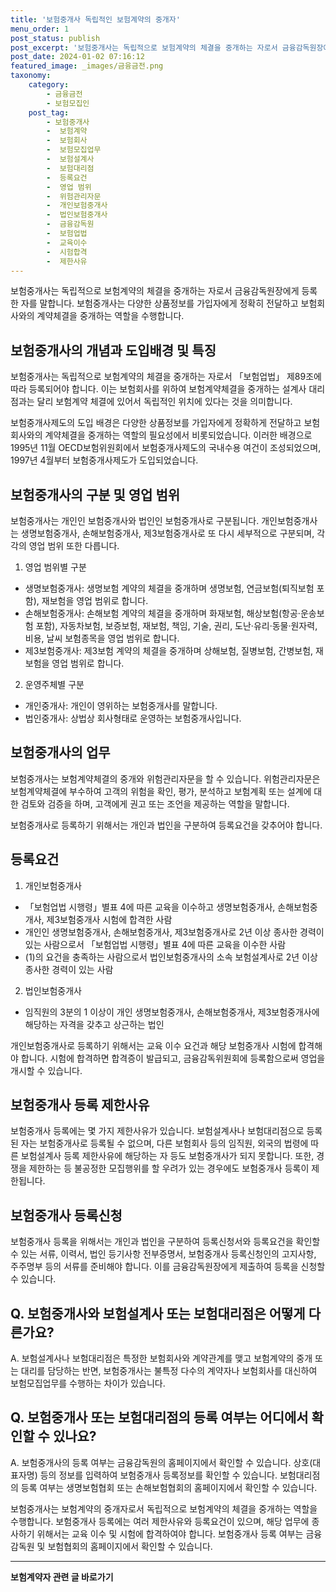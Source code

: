 ```yaml
---
title: '보험중개사 독립적인 보험계약의 중개자'
menu_order: 1
post_status: publish
post_excerpt: '보험중개사는 독립적으로 보험계약의 체결을 중개하는 자로서 금융감독원장에게 등록한 자를 말합니다. 보험중개사는 다양한 상품정보를 가입자에게 정확히 전달하고 보험회사와의 계약체결을 중개하는 역할을 수행합니다.'
post_date: 2024-01-02 07:16:12
featured_image: _images/금융금전.png
taxonomy:
    category:
        - 금융금전
        - 보험모집인
    post_tag:
        - 보험중개사
        -  보험계약
        -  보험회사
        -  보험모집업무
        -  보험설계사
        -  보험대리점
        -  등록요건
        -  영업 범위
        -  위험관리자문
        -  개인보험중개사
        -  법인보험중개사
        -  금융감독원
        -  보험업법
        -  교육이수
        -  시험합격
        -  제한사유
---
```



보험중개사는 독립적으로 보험계약의 체결을 중개하는 자로서 금융감독원장에게 등록한 자를 말합니다. 보험중개사는 다양한 상품정보를 가입자에게 정확히 전달하고 보험회사와의 계약체결을 중개하는 역할을 수행합니다.

## 보험중개사의 개념과 도입배경 및 특징

보험중개사는 독립적으로 보험계약의 체결을 중개하는 자로서 「보험업법」 제89조에 따라 등록되어야 합니다. 이는 보험회사를 위하여 보험계약체결을 중개하는 설계사 대리점과는 달리 보험계약 체결에 있어서 독립적인 위치에 있다는 것을 의미합니다.

보험중개사제도의 도입 배경은 다양한 상품정보를 가입자에게 정확하게 전달하고 보험회사와의 계약체결을 중개하는 역할의 필요성에서 비롯되었습니다. 이러한 배경으로 1995년 11월 OECD보험위원회에서 보험중개사제도의 국내수용 여건이 조성되었으며, 1997년 4월부터 보험중개사제도가 도입되었습니다.

## 보험중개사의 구분 및 영업 범위

보험중개사는 개인인 보험중개사와 법인인 보험중개사로 구분됩니다. 개인보험중개사는 생명보험중개사, 손해보험중개사, 제3보험중개사로 또 다시 세부적으로 구분되며, 각각의 영업 범위 또한 다릅니다.

1. 영업 범위별 구분

- 생명보험중개사: 생명보험 계약의 체결을 중개하며 생명보험, 연금보험(퇴직보험 포함), 재보험을 영업 범위로 합니다.
- 손해보험중개사: 손해보험 계약의 체결을 중개하며 화재보험, 해상보험(항공·운송보험 포함), 자동차보험, 보증보험, 재보험, 책임, 기술, 권리, 도난·유리·동물·원자력, 비용, 날씨 보험종목을 영업 범위로 합니다.
- 제3보험중개사: 제3보험 계약의 체결을 중개하며 상해보험, 질병보험, 간병보험, 재보험을 영업 범위로 합니다.

2. 운영주체별 구분

- 개인중개사: 개인이 영위하는 보험중개사를 말합니다.
- 법인중개사: 상법상 회사형태로 운영하는 보험중개사입니다.

## 보험중개사의 업무

보험중개사는 보험계약체결의 중개와 위험관리자문을 할 수 있습니다. 위험관리자문은 보험계약체결에 부수하여 고객의 위험을 확인, 평가, 분석하고 보험계획 또는 설계에 대한 검토와 검증을 하며, 고객에게 권고 또는 조언을 제공하는 역할을 말합니다.

보험중개사로 등록하기 위해서는 개인과 법인을 구분하여 등록요건을 갖추어야 합니다.

## 등록요건

1. 개인보험중개사
- 「보험업법 시행령」별표 4에 따른 교육을 이수하고 생명보험중개사, 손해보험중개사, 제3보험중개사 시험에 합격한 사람
- 개인인 생명보험중개사, 손해보험중개사, 제3보험중개사로 2년 이상 종사한 경력이 있는 사람으로서 「보험업법 시행령」별표 4에 따른 교육을 이수한 사람
- (1)의 요건을 충족하는 사람으로서 법인보험중개사의 소속 보험설계사로 2년 이상 종사한 경력이 있는 사람

2. 법인보험중개사
- 임직원의 3분의 1 이상이 개인 생명보험중개사, 손해보험중개사, 제3보험중개사에 해당하는 자격을 갖추고 상근하는 법인

개인보험중개사로 등록하기 위해서는 교육 이수 요건과 해당 보험중개사 시험에 합격해야 합니다. 시험에 합격하면 합격증이 발급되고, 금융감독위원회에 등록함으로써 영업을 개시할 수 있습니다.

## 보험중개사 등록 제한사유

보험중개사 등록에는 몇 가지 제한사유가 있습니다. 보험설계사나 보험대리점으로 등록된 자는 보험중개사로 등록될 수 없으며, 다른 보험회사 등의 임직원, 외국의 법령에 따른 보험설계사 등록 제한사유에 해당하는 자 등도 보험중개사가 되지 못합니다. 또한, 경쟁을 제한하는 등 불공정한 모집행위를 할 우려가 있는 경우에도 보험중개사 등록이 제한됩니다.

## 보험중개사 등록신청

보험중개사 등록을 위해서는 개인과 법인을 구분하여 등록신청서와 등록요건을 확인할 수 있는 서류, 이력서, 법인 등기사항 전부증명서, 보험중개사 등록신청인의 고지사항, 주주명부 등의 서류를 준비해야 합니다. 이를 금융감독원장에게 제출하여 등록을 신청할 수 있습니다.

## Q. 보험중개사와 보험설계사 또는 보험대리점은 어떻게 다른가요?
A. 보험설계사나 보험대리점은 특정한 보험회사와 계약관계를 맺고 보험계약의 중개 또는 대리를 담당하는 반면, 보험중개사는 불특정 다수의 계약자나 보험회사를 대신하여 보험모집업무를 수행하는 차이가 있습니다.

## Q. 보험중개사 또는 보험대리점의 등록 여부는 어디에서 확인할 수 있나요?
A. 보험중개사의 등록 여부는 금융감독원의 홈페이지에서 확인할 수 있습니다. 상호(대표자명) 등의 정보를 입력하여 보험중개사 등록정보를 확인할 수 있습니다. 보험대리점의 등록 여부는 생명보험협회 또는 손해보험협회의 홈페이지에서 확인할 수 있습니다.

보험중개사는 보험계약의 중개자로서 독립적으로 보험계약의 체결을 중개하는 역할을 수행합니다. 보험중개사 등록에는 여러 제한사유와 등록요건이 있으며, 해당 업무에 종사하기 위해서는 교육 이수 및 시험에 합격하여야 합니다. 보험중개사 등록 여부는 금융감독원 및 보험협회의 홈페이지에서 확인할 수 있습니다.
<!-- wp:separator -->
<hr class="wp-block-separator has-alpha-channel-opacity"/>
<!-- /wp:separator -->

<!-- wp:group {"backgroundColor":"base","layout":{"type":"constrained"}} -->
<div class="wp-block-group has-base-background-color has-background"><!-- wp:paragraph {"align":"center","fontSize":"medium"} -->
<p class="has-text-align-center has-large-font-size"><strong>보험계약자 관련 글 바로가기</strong></p>
<!-- /wp:paragraph -->


<!-- wp:latest-posts
{"categories":[{"id":13963,"count":19,"description":"","link":"https://uknowlaw.com/category/%eb%b3%b4%ed%97%98%ea%b3%84%ec%95%bd%ec%9e%90/","name":"보험계약자","slug":"보험계약자","taxonomy":"category","parent":0,"meta":[],"_links":{"self":[{"href":"https://uknowlaw.com/wp-json/wp/v2/categories/13963"}],"collection":[{"href":"https://uknowlaw.com/wp-json/wp/v2/categories"}],"about":[{"href":"https://uknowlaw.com/wp-json/wp/v2/taxonomies/category"}],"wp:post_type":[{"href":"https://uknowlaw.com/wp-json/wp/v2/posts?categories=13963"}],"curies":[{"name":"wp","href":"https://api.w.org/{rel}","templated":true}]}}],"postsToShow":100,"excerptLength":28,"postLayout":"grid","columns":2,"featuredImageAlign":"left","featuredImageSizeSlug":"large","fontSize":"small"} /--></div>
<!-- /wp:group -->